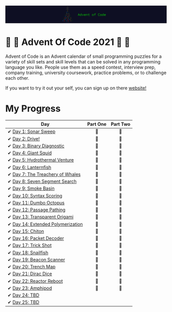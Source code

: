 ![Advent Of Code 2021](aoc21.png)
# 🎅 🎄 Advent Of Code 2021 🎄 🎅

Advent of Code is an Advent calendar of small programming puzzles for a variety of skill sets and skill levels that can be solved in any programming language you like. People use them as a speed contest, interview prep, company training, university coursework, practice problems, or to challenge each other.

If you want to try it out your self, you can sign up on there [website!](https://adventofcode.com/)

# My Progress

| Day                                                                                                     | Part One | Part Two |
| ------------------------------------------------------------------------------------------------------- | :------: | :------: |
| ✔ [Day 1: Sonar Sweep](https://github.com/yorickcleerbout/Advent-Of-Code-2021/tree/main/Day_01)       |    🌟   |    🌟   |
| ✔ [Day 2: Drive!](https://github.com/yorickcleerbout/Advent-Of-Code-2021/tree/main/Day_02)       |   🌟    |    🌟    |
| ✔ [Day 3: Binary Diagnostic](https://github.com/yorickcleerbout/Advent-Of-Code-2021/tree/main/Day_03)       |    🌟   |    🌟    |
| ✔ [Day 4: Giant Squid](https://github.com/yorickcleerbout/Advent-Of-Code-2021/tree/main/Day_04)       |   🌟    |    🌟    |
| ✔ [Day 5: Hydrothermal Venture](https://github.com/yorickcleerbout/Advent-Of-Code-2021/tree/main/Day_05)       |   🌟    |    🌟    |
| ✔ [Day 6: Lanternfish](https://github.com/yorickcleerbout/Advent-Of-Code-2021/tree/main/Day_06)       |    🌟   |    🌟    |
| ✔ [Day 7: The Treachery of Whales](https://github.com/yorickcleerbout/Advent-Of-Code-2021/tree/main/Day_07)       |    🌟   |    🌟    |
| ✔ [Day 8: Seven Segment Search](https://github.com/yorickcleerbout/Advent-Of-Code-2021/tree/main/Day_08)       |    🌟   |    🌟    |
| ✔ [Day 9: Smoke Basin](https://github.com/yorickcleerbout/Advent-Of-Code-2021/tree/main/Day_09)       |     🌟  |     🌟   |
| ✔ [Day 10: Syntax Scoring](https://github.com/yorickcleerbout/Advent-Of-Code-2021/tree/main/Day_10)       |    🌟   |   🌟     |
| ✔ [Day 11: Dumbo Octopus](https://github.com/yorickcleerbout/Advent-Of-Code-2021/tree/main/Day_11)       |    🌟   |    🌟    |
| ✔ [Day 12: Passage Pathing](https://github.com/yorickcleerbout/Advent-Of-Code-2021/tree/main/Day_12)       |    🌟   |    🌟    |
| ✔ [Day 13: Transparent Origami](https://github.com/yorickcleerbout/Advent-Of-Code-2021/tree/main/Day_13)       |   🌟    |    🌟    |
| ✔ [Day 14: Extended Polymerization](https://github.com/yorickcleerbout/Advent-Of-Code-2021/tree/main/Day_14)       |    🌟   |   🌟     |
| ✔ [Day 15: Chiton](https://github.com/yorickcleerbout/Advent-Of-Code-2021/tree/main/Day_15)       |    🌟   |    🌟    |
| ✔ [Day 16: Packet Decoder](https://github.com/yorickcleerbout/Advent-Of-Code-2021/tree/main/Day_16)       |    🌟   |    🌟    |
| ✔ [Day 17: Trick Shot](https://github.com/yorickcleerbout/Advent-Of-Code-2021/tree/main/Day_17)       |    🌟   |    🌟    |
| ✔ [Day 18: Snailfish](https://github.com/yorickcleerbout/Advent-Of-Code-2021/tree/main/Day_18)       |    🌟   |    🌟    |
| ✔ [Day 19: Beacon Scanner](https://github.com/yorickcleerbout/Advent-Of-Code-2021/tree/main/Day_19)       |   🌟    |   🌟     |
| ✔ [Day 20: Trench Map](https://github.com/yorickcleerbout/Advent-Of-Code-2021/tree/main/Day_20)       |    🌟   |     🌟   |
| ✔ [Day 21: Dirac Dice](https://github.com/yorickcleerbout/Advent-Of-Code-2021/tree/main/Day_21)       |   🌟    |   🌟     |
| ✔ [Day 22: Reactor Reboot](https://github.com/yorickcleerbout/Advent-Of-Code-2021/tree/main/Day_22)       |    🌟   |    🌟    |
| ✔ [Day 23: Amphipod](https://github.com/yorickcleerbout/Advent-Of-Code-2021/tree/main/Day_23)       |   🌟    |    🌟    |
| ✔ [Day 24: TBD](https://github.com/yorickcleerbout/Advent-Of-Code-2021/tree/main/Day_24)       |       |        |
| ✔ [Day 25: TBD](https://github.com/yorickcleerbout/Advent-Of-Code-2021/tree/main/Day_25)       |       |        |

